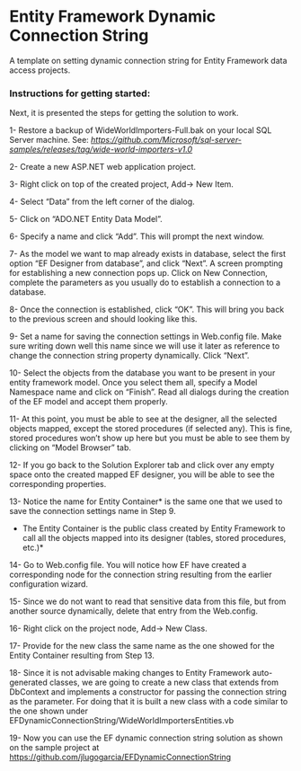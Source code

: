 # Entity Framework Dynamic Connection String
A template on setting dynamic connection string for Entity Framework data access projects.

### Instructions for getting started:

Next, it is presented the steps for getting the solution to work.

1- Restore a backup of WideWorldImporters-Full.bak on your local SQL Server machine. See: 
 *https://github.com/Microsoft/sql-server-samples/releases/tag/wide-world-importers-v1.0*

2-	Create a new ASP.NET web application project.

3-	Right click on top of the created project, Add-> New Item.

4-	Select “Data” from the left corner of the dialog.

5-	Click on “ADO.NET Entity Data Model”.

6-  Specify a name and click “Add”. This will prompt the next window.

7-	As the model we want to map already exists in database, select the first option “EF Designer from database”, and click “Next”. A screen prompting for establishing a new connection pops up. Click on New Connection, complete the parameters as you usually do to establish a connection to a database.

8-	Once the connection is established, click “OK”. This will bring you back to the previous screen and should looking like this.

9-	Set a name for saving the connection settings in Web.config file. Make sure writing down well this name since we will use it later as reference to change the connection string property dynamically. Click “Next”.

10-	Select the objects from the database you want to be present in your entity framework model. Once you select them all, specify a Model Namespace name and click on “Finish”. Read all dialogs during the creation of the EF model and accept them properly.

11-	At this point, you must be able to see at the designer, all the selected objects mapped, except the stored procedures (if selected any). This is fine, stored procedures won’t show up here but you must be able to see them by clicking on “Model Browser” tab.

12- If you go back to the Solution Explorer tab and click over any empty space onto the created mapped EF designer, you will be able to see the corresponding properties.

13- Notice the name for Entity Container* is the same one that we used to save the connection settings name in Step 9.
* The Entity Container is the public class created by Entity Framework to call all the objects mapped into its designer (tables, stored procedures, etc.)*

14-	Go to Web.config file. You will notice how EF have created a corresponding node for the connection string resulting from the earlier configuration wizard.

15- Since we do not want to read that sensitive data from this file, but from another source dynamically, delete that entry from the Web.config.

16-	Right click on the project node, Add-> New Class.

17-	Provide for the new class the same name as the one showed for the Entity Container resulting from Step 13.

18- Since it is not advisable making changes to Entity Framework auto-generated classes, we are going to create a new class that extends from DbContext and implements a constructor for passing the connection string as the parameter. For doing that it is built a new class with a code similar to the one shown under EFDynamicConnectionString/WideWorldImportersEntities.vb

19-	Now you can use the EF dynamic connection string solution as shown on the sample project at https://github.com/jlugogarcia/EFDynamicConnectionString
